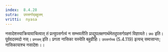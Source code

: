 ```yaml
---
index:  8.4.28
sutra:  उपसर्गाद्बहुलम्
vritti:  nyasa
---
```


नसादेशस्याक्रियावाचित्वात् तं प्रत्युपसर्गत्वं न सम्भवतीति प्राद्युपलक्षणार्थमेतदुपसर्गग्रहणं विज्ञायते। `प्रथः` इति। पूर्ववदस्मदो नस्।
`प्रणसम्` इति। प्रगता नासिका यस्येति बहुव्रीहिः। `उपसर्गाच्च` (5.4.119) इत्यच् समासान्तः; नासिकायाश्च नसादेशः।।

